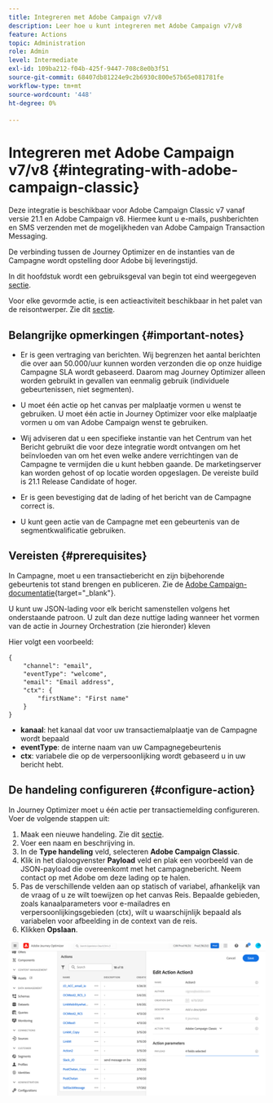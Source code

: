 ```yaml
---
title: Integreren met Adobe Campaign v7/v8
description: Leer hoe u kunt integreren met Adobe Campaign v7/v8
feature: Actions
topic: Administration
role: Admin
level: Intermediate
exl-id: 109ba212-f04b-425f-9447-708c8e0b3f51
source-git-commit: 68407db81224e9c2b6930c800e57b65e081781fe
workflow-type: tm+mt
source-wordcount: '448'
ht-degree: 0%

---
```


# Integreren met Adobe Campaign v7/v8 {#integrating-with-adobe-campaign-classic}

Deze integratie is beschikbaar voor Adobe Campaign Classic v7 vanaf versie 21.1 en Adobe Campaign v8. Hiermee kunt u e-mails, pushberichten en SMS verzenden met de mogelijkheden van Adobe Campaign Transaction Messaging.

De verbinding tussen de Journey Optimizer en de instanties van de Campagne wordt opstelling door Adobe bij leveringstijd.

In dit hoofdstuk wordt een gebruiksgeval van begin tot eind weergegeven [sectie](../building-journeys/campaign-classic-use-case.md).

Voor elke gevormde actie, is een actieactiviteit beschikbaar in het palet van de reisontwerper. Zie dit [sectie](../building-journeys/using-adobe-campaign-classic.md).

## Belangrijke opmerkingen {#important-notes}

* Er is geen vertraging van berichten. Wij begrenzen het aantal berichten die over aan 50.000/uur kunnen worden verzonden die op onze huidige Campagne SLA wordt gebaseerd. Daarom mag Journey Optimizer alleen worden gebruikt in gevallen van eenmalig gebruik (individuele gebeurtenissen, niet segmenten).

* U moet één actie op het canvas per malplaatje vormen u wenst te gebruiken. U moet één actie in Journey Optimizer voor elke malplaatje vormen u om van Adobe Campaign wenst te gebruiken.

* Wij adviseren dat u een specifieke instantie van het Centrum van het Bericht gebruikt die voor deze integratie wordt ontvangen om het beïnvloeden van om het even welke andere verrichtingen van de Campagne te vermijden die u kunt hebben gaande. De marketingserver kan worden gehost of op locatie worden opgeslagen. De vereiste build is 21.1 Release Candidate of hoger.

* Er is geen bevestiging dat de lading of het bericht van de Campagne correct is.

* U kunt geen actie van de Campagne met een gebeurtenis van de segmentkwalificatie gebruiken.

## Vereisten {#prerequisites}

In Campagne, moet u een transactiebericht en zijn bijbehorende gebeurtenis tot stand brengen en publiceren. Zie de [Adobe Campaign-documentatie](https://experienceleague.adobe.com/docs/campaign-classic/using/transactional-messaging/introduction/about-transactional-messaging.html#transactional-messaging){target=&quot;_blank&quot;}.

U kunt uw JSON-lading voor elk bericht samenstellen volgens het onderstaande patroon. U zult dan deze nuttige lading wanneer het vormen van de actie in Journey Orchestration (zie hieronder) kleven

Hier volgt een voorbeeld:

```
{
    "channel": "email",
    "eventType": "welcome",
    "email": "Email address",
    "ctx": {
        "firstName": "First name"
    }
}
```

* **kanaal**: het kanaal dat voor uw transactiemalplaatje van de Campagne wordt bepaald
* **eventType**: de interne naam van uw Campagnegebeurtenis
* **ctx**: variabele die op de verpersoonlijking wordt gebaseerd u in uw bericht hebt.

## De handeling configureren {#configure-action}

In Journey Optimizer moet u één actie per transactiemelding configureren. Voer de volgende stappen uit:

1. Maak een nieuwe handeling. Zie dit [sectie](../action/action.md).
1. Voer een naam en beschrijving in.
1. In de **Type handeling** veld, selecteren **Adobe Campaign Classic**.
1. Klik in het dialoogvenster **Payload** veld en plak een voorbeeld van de JSON-payload die overeenkomt met het campagnebericht. Neem contact op met Adobe om deze lading op te halen.
1. Pas de verschillende velden aan op statisch of variabel, afhankelijk van de vraag of u ze wilt toewijzen op het canvas Reis. Bepaalde gebieden, zoals kanaalparameters voor e-mailadres en verpersoonlijkingsgebieden (ctx), wilt u waarschijnlijk bepaald als variabelen voor afbeelding in de context van de reis.
1. Klikken **Opslaan**.

![](../assets/accintegration1.png)
